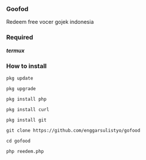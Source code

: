 ### Goofod
Redeem free vocer gojek indonesia


### Required
***termux***


### How to install
`pkg update `

`pkg upgrade `

`pkg install php `

`pkg install curl `

`pkg install git `

`git clone https://github.com/enggarsulistyo/gofood `

`cd gofood `

`php reedem.php `
